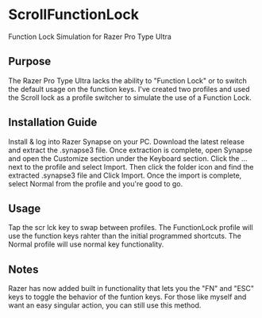 # ScrollFunctionLock
Function Lock Simulation for Razer Pro Type Ultra

## Purpose
The Razer Pro Type Ultra lacks the ability to "Function Lock" or to switch the default usage on the function keys. I've created two profiles and used the Scroll lock as a profile switcher to simulate the use of a Function Lock.

## Installation Guide
Install & log into Razer Synapse on your PC. Download the latest release and extract the .synapse3 file. Once extraction is complete, open Synapse and open the Customize section under the Keyboard section. Click the ... next to the profile and select Import. Then click the folder icon and find the extracted .synapse3 file and Click Import. Once the import is complete, select Normal from the profile and you're good to go.

## Usage
Tap the scr lck key to swap between profiles. The FunctionLock profile will use the function keys rahter than the initial programmed shortcuts. The Normal profile will use normal key functionality.

## Notes
Razer has now added built in functionality that lets you the "FN" and "ESC" keys to toggle the behavior of the funtion keys. For those like myself and want an easy singular action, you can still use this method. 
